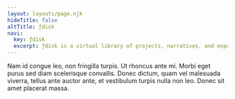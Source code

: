 ```yaml
---
layout: layouts/page.njk
hideTitle: false
altTitle: ƒdisk
navi:
  key: ƒdisk
  excerpt: ƒdisk is a virtual library of projects, narratives, and experiments.
---
```



Nam id congue leo, non fringilla turpis. Ut  rhoncus ante mi. Morbi eget purus sed diam scelerisque convallis. Donec  dictum, quam vel malesuada viverra, tellus ante auctor ante, et  vestibulum turpis nulla non leo. Donec sit amet placerat massa. 



